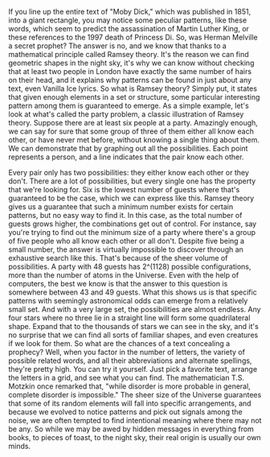 
If you line up 
the entire text of &quot;Moby Dick,&quot;
which was published in 1851,
into a giant rectangle,
you may notice some peculiar patterns,
like these words,
which seem to predict the assassination
of Martin Luther King,
or these references to the 1997 death
of Princess Di.
So, was Herman Melville a secret prophet?
The answer is no,
and we know that thanks to a mathematical
principle called Ramsey theory.
It&#39;s the reason we can find geometric
shapes in the night sky,
it&#39;s why we can know without checking
that at least two people in London
have exactly the same number 
of hairs on their head,
and it explains why patterns can be found
in just about any text,
even Vanilla Ice lyrics.
So what is Ramsey theory?
Simply put, it states that given enough
elements in a set or structure,
some particular interesting pattern
among them is guaranteed to emerge.
As a simple example, let&#39;s look at
what&#39;s called the party problem,
a classic illustration of Ramsey theory.
Suppose there are at least six people
at a party.
Amazingly enough, we can say for sure
that some group of three of them
either all know each other,
or have never met before,
without knowing a single thing about them.
We can demonstrate that by graphing
out all the possibilities.
Each point represents a person,
and a line indicates 
that the pair know each other.

Every pair only has two possibilities:
they either know each other or they don&#39;t.
There are a lot of possibilities,
but every single one has the property 
that we&#39;re looking for.
Six is the lowest number of guests
where that&#39;s guaranteed to be the case,
which we can express like this.
Ramsey theory gives us a guarantee
that such a minimum number exists
for certain patterns,
but no easy way to find it.
In this case, as the total number
of guests grows higher,
the combinations get out of control.
For instance, say you&#39;re trying
to find out the minimum size of a party
where there&#39;s a group of five people
who all know each other or all don&#39;t.
Despite five being a small number,
the answer is virtually 
impossible to discover
through an exhaustive search like this.
That&#39;s because of the sheer 
volume of possibilities.
A party with 48 guests 
has 2^(1128) possible configurations,
more than the number of atoms 
in the Universe.
Even with the help of computers,
the best we know is that the answer
to this question
is somewhere between 43 and 49 guests.
What this shows us 
is that specific patterns
with seemingly astronomical odds
can emerge from a relatively small set.
And with a very large set,
the possibilities are almost endless.
Any four stars where no three lie
in a straight line
will form some quadrilateral shape.
Expand that to the thousands 
of stars we can see in the sky,
and it&#39;s no surprise that we can
find all sorts of familiar shapes,
and even creatures if we look for them.
So what are the chances of a text
concealing a prophecy?
Well, when you factor in 
the number of letters,
the variety of possible related words,
and all their abbreviations 
and alternate spellings,
they&#39;re pretty high.
You can try it yourself.
Just pick a favorite text,
arrange the letters in a grid,
and see what you can find.
The mathematician T.S. Motzkin 
once remarked that,
&quot;while disorder 
is more probable in general,
complete disorder is impossible.&quot;
The sheer size of the Universe guarantees
that some of its random elements
will fall into specific arrangements,
and because we evolved to notice patterns
and pick out signals among the noise,
we are often tempted to find intentional
meaning where there may not be any.
So while we may be awed by hidden messages
in everything from books,
to pieces of toast,
to the night sky,
their real origin 
is usually our own minds.
